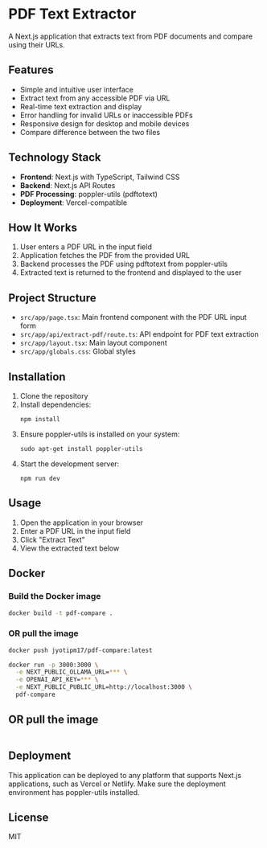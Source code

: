 # PDF Text Extractor

A Next.js application that extracts text from PDF documents and compare using their URLs.

## Features

- Simple and intuitive user interface
- Extract text from any accessible PDF via URL
- Real-time text extraction and display
- Error handling for invalid URLs or inaccessible PDFs
- Responsive design for desktop and mobile devices
- Compare difference between the two files

## Technology Stack

- **Frontend**: Next.js with TypeScript, Tailwind CSS
- **Backend**: Next.js API Routes
- **PDF Processing**: poppler-utils (pdftotext)
- **Deployment**: Vercel-compatible

## How It Works

1. User enters a PDF URL in the input field
2. Application fetches the PDF from the provided URL
3. Backend processes the PDF using pdftotext from poppler-utils
4. Extracted text is returned to the frontend and displayed to the user

## Project Structure

- `src/app/page.tsx`: Main frontend component with the PDF URL input form
- `src/app/api/extract-pdf/route.ts`: API endpoint for PDF text extraction
- `src/app/layout.tsx`: Main layout component
- `src/app/globals.css`: Global styles

## Installation

1. Clone the repository
2. Install dependencies:
   ```
   npm install
   ```
3. Ensure poppler-utils is installed on your system:
   ```
   sudo apt-get install poppler-utils
   ```
4. Start the development server:
   ```
   npm run dev
   ```

## Usage

1. Open the application in your browser
2. Enter a PDF URL in the input field
3. Click "Extract Text"
4. View the extracted text below

## Docker

### Build the Docker image

```bash
docker build -t pdf-compare .
```

### OR pull the image

```bash
docker push jyotipm17/pdf-compare:latest
```

```bash
docker run -p 3000:3000 \
  -e NEXT_PUBLIC_OLLAMA_URL=*** \
  -e OPENAI_API_KEY=*** \
  -e NEXT_PUBLIC_PUBLIC_URL=http://localhost:3000 \
  pdf-compare
```

## OR pull the image

```bash

```

## Deployment

This application can be deployed to any platform that supports Next.js applications, such as Vercel or Netlify. Make sure the deployment environment has poppler-utils installed.

## License

MIT
